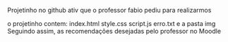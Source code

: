 Projetinho no github
ativ que o professor fabio pediu para realizarmos

o projetinho contem: 
index.html
style.css
script.js
erro.txt
e a pasta img 
Seguindo assim, as recomendações desejadas pelo professor no Moodle
